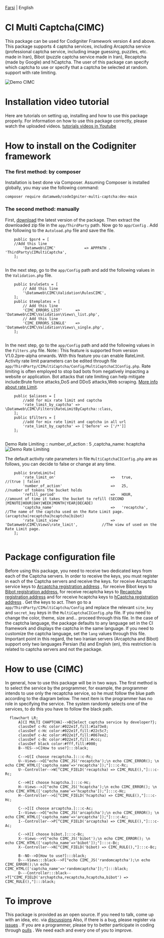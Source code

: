 [Farsi](./README.fa-IR.md) | English
# CI Multi Captcha(CIMC)
This package can be used for Codigniter Framework version 4 and above. This package supports 4 captcha services, including Arcaptcha service (professional captcha service, including image guessing, puzzles, etc. made in Iran), Bibot (puzzle captcha service made in Iran), Recaptcha (made by Google) and hCaptcha. The user of this package can specify which captcha to use or specify that a captcha be selected at random. support with rate limiting.

![Demo CIMC](./image/demo_cimc-en-US.gif)
# Installation video tutorial
Here are tutorials on setting up, installing and how to use this package properly. For information on how to use this package correctly, please watch the uploaded videos. 
[tutorials videos in Youtube](https://www.youtube.com/playlist?list=PLOEdZeL7OZ3wudP8ajlXZD_1Lf_qv6pAb)

# How to install on the Codigniter framework
### The first method: by composer
Installation is best done via Composer. Assuming Composer is installed globally, you may use the following command:

```
composer require datamweb/codeIgniter-multi-captcha:dev-main
```

### The second method: manually
First, [download](https://github.com/datamweb/CodeIgniter-Multi-Captcha/releases) the latest version of the package. Then extract the downloaded zip file in the ```app/ThirdParty``` path. Now go to ```app/Config``` . Add the following to the ```Autoload.php``` file and save the file.
```
    public $psr4 = [
	//Add this line
        'Datamweb\CIMC' 	        => APPPATH . 'ThirdParty\CIMultiCaptcha',
    ];
    
```
In the next step, go to the ```app/Config``` path and add the following values in the ```Validation.php``` file.

```
    public $ruleSets = [
        // Add this line
        '\Datamweb\CIMC\Validation\RulesCIMC',
    ];
    public $templates = [
        // Add this line
        'CIMC_ERRORS_LIST'      => 'Datamweb\CIMC\Validation\Views\_list.php',
        // Add this line
        'CIMC_ERRORS_SINGLE'    => 'Datamweb\CIMC\Validation\Views\_single.php',
    ];
    
```

In the next step, go to the ```app/Config``` path and add the following values in the ```Filters.php``` file.
Note:: This feature is supported from version V1.0.2pre-alpha onwards. With this feature you can enable RateLimit. Activity rate limit parameters can be edited through file ```app/ThirdParty/CIMultiCaptcha/Config/MultiCaptchaCIConfig.php```.
Rate limiting is often employed to stop bad bots from negatively impacting a website or application. Bot attacks that rate limiting can help mitigate include:Brute force attacks,DoS and DDoS attacks,Web scraping.
[More info about rate Limit](https://www.cloudflare.com/learning/bots/what-is-rate-limiting/).

```
    public $aliases = [
        //add for mix rate limit and captcha
        'rate_limit_by_captcha' => \Datamweb\CIMC\Filters\RateLimitByCaptcha::class,
    ];
    public $filters = [
        //add for mix rate limit and captcha in all url
        'rate_limit_by_captcha' => ['before' => ['/*']]
    ];
    
```
Demo Rate Limiting :: number_of_action : 5 ,captcha_name: hcaptcha
![Demo Rate Limiting](./image/ratelimiting-en-US.gif)

The default activity rate parameters in file ```MultiCaptchaCIConfig.php``` are as follows, you can decide to false or change at any time.

```
    public $rateLimit=[
        'rate_limit_on'                         =>   true,                              //(true | false)
        'number_of_action'                      =>   25,                                //number of tokens the bucket holds
        'refill_period'                         =>   HOUR,                              //amount of time it takes the bucket to refill (SECOND |MINUTE|HOUR|DAY|WEEK|MONTH|YEAR|DECADE)
        'captcha_name'                          =>   'recaptcha',                       //The name of the captcha used on the Rate Limit page. (arcaptcha|recaptcha|hcaptcha|bibot)
        'rate_limit_view'                       =>   'Datamweb\CIMC\Views\rate_limit',           //The view of used on the Rate Limit page.
    ];
    
```

# Package configuration file
Before using this package, you need to receive two dedicated keys from each of the Captcha servers. In order to receive the keys, you must register in each of the Captcha servers and receive the keys. for receive Arcaptcha service keys to [Arcaptcha registration address](https://arcaptcha.ir/sign-up) , for receive Bibot keys to [Bibot registration address](https://bibot.ir/panel/user/signup/), for receive recaptcha keys to [Recaptcha registration address](https://www.google.com/recaptcha/admin/create) and for receive hcaptcha keys to [hCaptcha registration address](https://hCaptcha.com/?r=e4b628e9c617) . Get the keys to act. Then go to a ```app/ThirdParty/CIMultiCaptcha/Config``` and replace the relevant ```site_key``` and ```secret_key``` keys in the ```MultiCaptchaCIConfig.php``` file. If you need to change the color, theme, size and... proceed through this file. In the case of the captcha language, the package defaults to any language set in the CI framework and displays the captcha in the same language. If you need to customize the captcha language, set the ```lang``` values through this file. Important point in this regard, the two Iranian servers (Arcaptcha and Bibot) support only two languages Persian (fa) and English (en), this restriction is related to captcha servers and not the package.
# How to use (CIMC)
In general, how to use this package will be in two ways. The first method is to select the service by the programmer, for example, the programmer intends to use only the recaptcha service, so he must follow the blue path according to the diagram below. The next item is the programmer has no role in specifying the service. The system randomly selects one of the services, to do this you have to follow the black path.
```mermaid
  flowchart LR;
      A[CI MULTI CHAPTCHA]-->B{Select captcha service by developer?};
      classDef c-Rc color:#022e1f,fill:#1a73e8;
      classDef c-Hc color:#022e1f,fill:#22c5c7;
      classDef c-Ac color:#022e1f,fill:#867ee2;
      classDef c-Bc color:#022e1f,fill:#ccc;
      classDef black color:#fff,fill:#000;
      B--YES-->C[How to use?]:::black;
      
      C-->U[I choose recaptcha.]:::c-Rc;
      U--Views-->Q["echo CIMC_JS('recaptcha');\n echo CIMC_ERROR(); \n echo CIMC_HTML(['captcha_name'=>'recaptcha']);"]:::c-Rc;
      U--Controller-->W["CIMC_FIELD('recaptcha) => CIMC_RULE(),"]:::c-Rc;

      C-->H[I choose hcaptcha.]:::c-Hc;
      H--Views-->J["echo CIMC_JS('hcaptcha');\n echo CIMC_ERROR(); \n echo CIMC_HTML(['captcha_name'=>'hcaptcha']);"]:::c-Hc;
      H--Controller-->G["CIMC_FIELD('hcaptcha) => CIMC_RULE(),"]:::c-Hc;
      
      C-->I[I choose arcaptcha.]:::c-Ac;
      I--Views-->O["echo CIMC_JS('arcaptcha');\n echo CIMC_ERROR(); \n echo CIMC_HTML(['captcha_name'=>'arcaptcha']);"]:::c-Ac;
      I--Controller-->P["CIMC_FIELD('arcaptcha) => CIMC_RULE(),"]:::c-Ac;
      
      C-->X[I choose bibot.]:::c-Bc;
      X--Views-->V["echo CIMC_JS('bibot');\n echo CIMC_ERROR(); \n echo CIMC_HTML(['captcha_name'=>'bibot']);"]:::c-Bc;
      X--Controller-->N["CIMC_FIELD('bibot) => CIMC_RULE(),"]:::c-Bc;
      
      B--NO-->D[How to use?]:::black;
      D---Views:::black-->F["echo CIMC_JS('randomcaptcha');\n echo CIMC_ERROR();\n echo CIMC_HTML(['captcha_name'=>'randomcaptcha']);"]:::black; 
      D---Controller:::black-->T["CIMC_FIELD('archaptcha,recaptcha,hcaptcha,bibot') => CIMC_RULE(),"]:::black; 
```
# To improve
This package is provided as an open source. If you need to talk, come up with an idea, etc. via [discussions](https://github.com/datamweb/CodeIgniter-Multi-Captcha/discussions) Also, if there is a bug, please register via [issues](https://github.com/datamweb/CodeIgniter-Multi-Captcha/issues) .
If you are a programmer, please try to better participate in coding through [pulls](https://github.com/datamweb/CodeIgniter-Multi-Captcha/pulls) . We need each and every one of you to improve.

